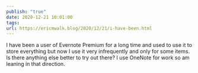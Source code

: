 ```yaml
---
publish: "true"
date: 2020-12-21 10:01:00
tags: 
url: https://ericmwalk.blog/2020/12/21/i-have-been.html
---
```


I have been a user of Evernote Premium for a long time and used to use it to store everything but now I use it very infrequently and only for some items. Is there anything else better to try out there? I use OneNote for work so am leaning in that direction.